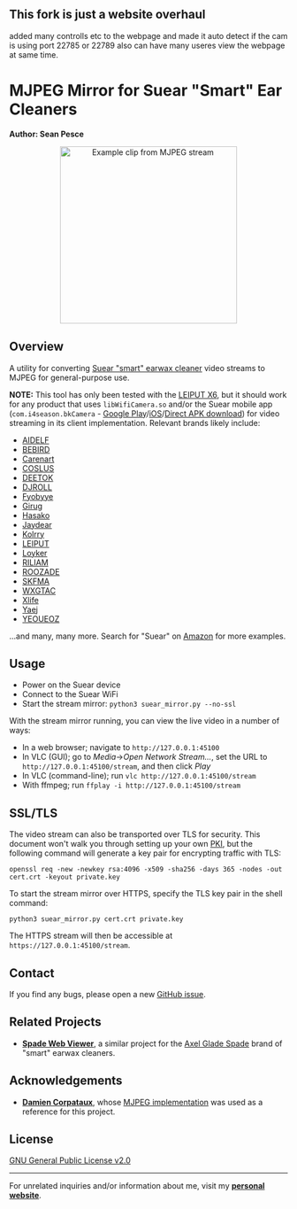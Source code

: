 ## This fork is just a website overhaul

added many controlls etc to the webpage and made it auto detect if the cam is using port 22785 or 22789 also can have many useres view the webpage at same time.










# MJPEG Mirror for Suear "Smart" Ear Cleaners  
**Author: Sean Pesce**  

<p align="center">
<img align="center" title="Example clip from MJPEG stream" src="https://github.com/SeanPesce/Suear-Web-Viewer/blob/main/image/example.webp?raw=true" alt="Example clip from MJPEG stream" width="320px">
</p>  


## Overview  
A utility for converting [Suear "smart" earwax cleaner](https://play.google.com/store/apps/details?id=com.i4season.bkCamera) video streams to MJPEG for general-purpose use.  

**NOTE:** This tool has only been tested with the [LEIPUT X6](https://www.amazon.com/Ear-Wax-Removal-Remover-Android%EF%BC%88Black%EF%BC%89/dp/B09KZ8TS7L), but it should work for any product that uses `libWifiCamera.so` and/or the Suear mobile app (`com.i4season.bkCamera` - [Google Play](https://play.google.com/store/apps/details?id=com.i4season.bkCamera)/[iOS](https://apps.apple.com/us/app/suear/id1567383367)/[Direct APK download](https://web.archive.org/web/20230117012623/http://120.79.9.129/ypc/apk/Suear_V1.1.086.apk)) for video streaming in its client implementation. Relevant brands likely include:  

 * [AIDELF](https://www.amazon.com/Wireless-Endoscope-Otoscope-Waterproof-Compatible/dp/B09NLVNXQ8)
 * [BEBIRD](https://www.amazon.com/BEBIRD%C2%AE-Removal-Otoscope-Silicone-Compatible/dp/B08M9G18H3)
 * [Carenart](https://www.amazon.com/Removal-Wireless-Cleaning-Compatible-Android/dp/B09FLM4TD7)
 * [COSLUS](https://www.amazon.com/Ear-Wax-Removal-Tool-Camera/dp/B0BGP843CH)
 * [DEETOK](https://www.amazon.com/Removal-Cleaner-Camera-Otoscope-Android/dp/B0BKTMKZKJ)
 * [DJROLL](https://www.amazon.com/DJROLL-Removal-Endoscope-Wireless-Otoscope/dp/B09BC71914)
 * [Fyobyye](https://www.amazon.com/Removal-Cleaner-Camera-Otoscope-Android/dp/B0BLXM7QPT)
 * [Girug](https://www.amazon.com/Removal-Otoscope-Camera-Cleaner-Android/dp/B0BHT3KPMQ)
 * [Hasako](https://www.amazon.com/Removal-Cleaner-Camera-Candles-Android/dp/B0BKG9SNHJ)
 * [Jaydear](https://www.amazon.com/Removal-Earwax-Remover-Cleaner-Otoscope/dp/B0BBZKCZM3)
 * [Kolrry](https://www.amazon.com/Removal-Cleaner-Cleaning-Remover-Smartphones/dp/B0BDRZXH1X)
 * [LEIPUT](https://www.amazon.com/Ear-Wax-Removal-Remover-Android%EF%BC%88Black%EF%BC%89/dp/B09KZ8TS7L)
 * [Loyker](https://www.amazon.com/Removal-Cleaner-Cleaning-Otoscope-Android/dp/B0B9ZSKC99)
 * [RILIAM](https://www.amazon.com/Removal-Cleaner-Otoscope-Waterproof-Android/dp/B09NRGLGNX)
 * [ROOZADE](https://www.amazon.com/ROOZADE-Roozade-Earpick-Set-Black/dp/B0B63TYY79)
 * [SKFMA](https://www.amazon.com/earwax4ws423-Wireless-Otoscope-Endoscope-new34er4r3/dp/B09VBHG5C8)
 * [WXGTAC](https://www.amazon.com/Removal-Cleaner-Compatible-Android-Accessories/dp/B0BLBT3KP8)
 * [Xlife](https://www.amazon.com/Xlife-Removal-Remover-Blackhead-Cleaner/dp/B09QQ6X99W)
 * [Yaej](https://www.amazon.com/Cleaner-Removal-Cleaning-Otoscope-Android/dp/B09R4T1LZ3)
 * [YEOUEOZ](https://www.amazon.com/Removal-Camera-Cleaning-Compatible-Android/dp/B0B8CY2G43)


...and many, many more. Search for "Suear" on [Amazon](https://www.amazon.com/s?k=suear) for more examples.


## Usage  

 * Power on the Suear device  
 * Connect to the Suear WiFi  
 * Start the stream mirror: `python3 suear_mirror.py --no-ssl`  

With the stream mirror running, you can view the live video in a number of ways:  

 * In a web browser; navigate to `http://127.0.0.1:45100`  
 * In VLC (GUI); go to *Media*→*Open Network Stream...*, set the URL to `http://127.0.0.1:45100/stream`, and then click *Play*  
 * In VLC (command-line); run `vlc http://127.0.0.1:45100/stream`  
 * With ffmpeg; run `ffplay -i http://127.0.0.1:45100/stream`  


## SSL/TLS    

The video stream can also be transported over TLS for security. This document won't walk you through setting up your own [PKI](https://myhomelab.gr/linux/2019/12/13/local-ca-setup.html), but the following command will generate a key pair for encrypting traffic with TLS:  

```
openssl req -new -newkey rsa:4096 -x509 -sha256 -days 365 -nodes -out cert.crt -keyout private.key
```

To start the stream mirror over HTTPS, specify the TLS key pair in the shell command:  

```
python3 suear_mirror.py cert.crt private.key
```

The HTTPS stream will then be accessible at `https://127.0.0.1:45100/stream`.  


## Contact  
If you find any bugs, please open a new [GitHub issue](https://github.com/SeanPesce/Suear-Web-Viewer/issues/new).  


## Related Projects  
 * **[Spade Web Viewer](https://github.com/SeanPesce/Spade-Web-Viewer)**, a similar project for the [Axel Glade Spade](https://www.axelglade.com/collections/e) brand of "smart" earwax cleaners.  


## Acknowledgements  
 * **[Damien Corpataux](https://github.com/damiencorpataux)**, whose [MJPEG implementation](https://github.com/damiencorpataux/pymjpeg) was used as a reference for this project.   


## License  

[GNU General Public License v2.0](LICENSE)  


---------------------------------------------

For unrelated inquiries and/or information about me, visit my **[personal website](https://SeanPesce.github.io)**.  

